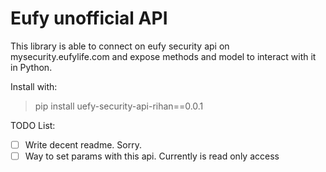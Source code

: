 # Eufy unofficial API
This library is able to connect on eufy security api on mysecurity.eufylife.com and expose methods and model to interact with it in Python.

Install with:
> pip install uefy-security-api-rihan==0.0.1

TODO List:

- [ ] Write decent readme. Sorry.
- [ ] Way to set params with this api. Currently is read only access